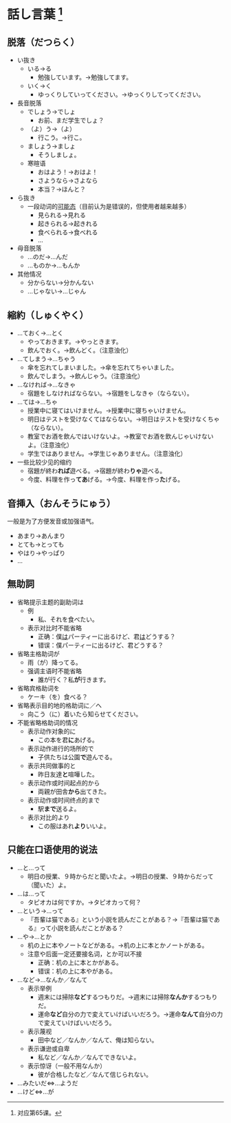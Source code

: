 # 話し言葉 [^title]

## 脱落（だつらく）
- い抜き
  - いる→る
    - 勉強しています。→勉強してます。
  - いく→く
    - ゆっくりしていってください。→ゆっくりしてってください。
- 長音脱落
  - でしょう→でしょ
    - お前、まだ学生でしょ？
  - （よ）う→（よ）
    - 行こう。→行こ。
  - ましょう→ましょ
    - そうしましょ。
  - 寒暄语
    - おはよう！→おはよ！
    - さようなら→さよなら
    - 本当？→ほんと？
- ら抜き
  - 一段动词的<u>可能态</u>（目前认为是错误的，但使用者越来越多）
    - 見られる→見れる
    - 起きられる→起きれる
    - 食べられる→食べれる
    - ...
- 母音脱落
  - ...のだ→...んだ
  - ...ものか→...もんか
- 其他情况
  - 分からない→分かんない
  - ...じゃない→...じゃん

## 縮約（しゅくやく）
- ...ておく→...とく
  - やっておきます。→やっときます。
  - 飲んでおく。→飲んどく。（注意浊化）
- ...てしまう→...ちゃう
  - 傘を忘れてしまいました。→傘を忘れてちゃいました。
  - 飲んでしまう。→飲んじゃう。（注意浊化）
- ...なければ→...なきゃ
  - 宿題をしなければならない。→宿題をしなきゃ（ならない）。
- ...ては→...ちゃ
  - 授業中に寝てはいけません。→授業中に寝ちゃいけません。
  - 明日はテストを受けなくてはならない。→明日はテストを受けなくちゃ（ならない）。
  - 教室でお酒を飲んではいけないよ。→教室でお酒を飲んじゃいけないよ。（注意浊化）
  - 学生ではありません。→学生じゃありません。（注意浊化）
- 一些比较少见的缩约
  - 宿題が終わ**れば**遊べる。→宿題が終わ**りゃ**遊べる。
  - 今度、料理を作っ**てあ**げる。→今度、料理を作っ**た**げる。

## 音挿入（おんそうにゅう）

一般是为了方便发音或加强语气。
- あまり→あんまり
- とても→とっても
- やはり→やっぱり
- ...

## 無助詞
- 省略提示主题的副助词は
  - 例
    - 私、それを食べたい。
  - 表示对比时不能省略
    - 正确：僕<u>は</u>パーティーに出るけど、君<u>は</u>どうする？
    - 错误：僕パーティーに出るけど、君どうする？
- 省略主格助词が
  - 雨（が）降ってる。
  - 强调主语时不能省略
    - 誰が行く？私**が**行きます。
- 省略宾格助词を
  - ケーキ（を）食べる？
- 省略表示目的地的格助词に／へ
  - 向こう（に）着いたら知らせてください。
- 不能省略格助词的情况
  - 表示动作对象的に
    - この本を君**に**あげる。
  - 表示动作进行的场所的で
    - 子供たちは公園**で**遊んでる。
  - 表示共同做事的と
    - 昨日友達**と**喧嘩した。
  - 表示动作或时间起点的から
    - 両親が田舎**から**出てきた。
  - 表示动作或时间终点的まで
    - 駅**まで**送るよ。
  - 表示对比的より
    - この服はあれ**より**いいよ。

## 只能在口语使用的说法
- ...と...って
  - 明日の授業、９時からだと聞いたよ。→明日の授業、９時からだって（聞いた）よ。
- ...は...って
  - タピオカは何ですか。→タピオカって何？
- ...という→...って
  - 『吾輩は猫である』という小説を読んだことがある？→『吾輩は猫である』って小説を読んだことがある？
- ...や→...とか
  - 机の上に本やノートなどがある。→机の上に本とかノートがある。
  - 注意や后面一定还要接名词，とか可以不接
    - 正确：机の上に本とかがある。
    - 错误：机の上に本やがある。
- ...など→...なんか／なんて
  - 表示举例
    - 週末には掃除**など**するつもりだ。→週末には掃除**なんか**するつもりだ。
    - 運命**など**自分の力で変えていけばいいだろう。→運命**なんて**自分の力で変えていけばいいだろう。
  - 表示蔑视
    - 田中など／なんか／なんて、俺は知らない。
  - 表示谦逊或自卑
    - 私など／なんか／なんてできないよ。
  - 表示惊讶（一般不用なんか）
    - 彼が合格したなど／なんて信じられない。
- ...みたいだ⇔...ようだ
- ...けど⇔...が


[^title]: 对应第65课。



